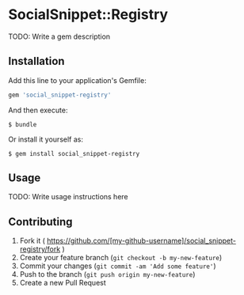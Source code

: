 # SocialSnippet::Registry

TODO: Write a gem description

## Installation

Add this line to your application's Gemfile:

```ruby
gem 'social_snippet-registry'
```

And then execute:

    $ bundle

Or install it yourself as:

    $ gem install social_snippet-registry

## Usage

TODO: Write usage instructions here

## Contributing

1. Fork it ( https://github.com/[my-github-username]/social_snippet-registry/fork )
2. Create your feature branch (`git checkout -b my-new-feature`)
3. Commit your changes (`git commit -am 'Add some feature'`)
4. Push to the branch (`git push origin my-new-feature`)
5. Create a new Pull Request
